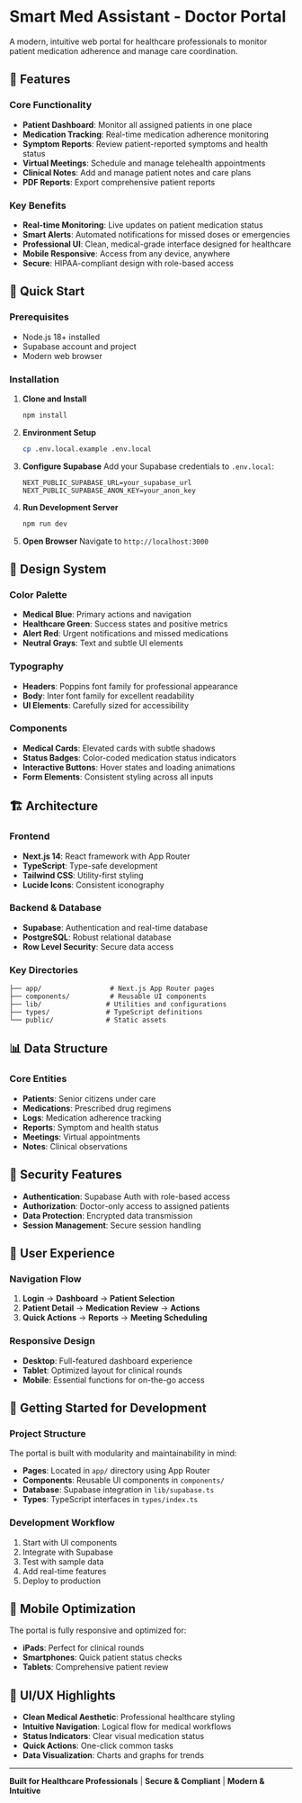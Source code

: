 # Smart Med Assistant - Doctor Portal

A modern, intuitive web portal for healthcare professionals to monitor patient medication adherence and manage care coordination.

## 🏥 Features

### Core Functionality
- **Patient Dashboard**: Monitor all assigned patients in one place
- **Medication Tracking**: Real-time medication adherence monitoring
- **Symptom Reports**: Review patient-reported symptoms and health status
- **Virtual Meetings**: Schedule and manage telehealth appointments
- **Clinical Notes**: Add and manage patient notes and care plans
- **PDF Reports**: Export comprehensive patient reports

### Key Benefits
- **Real-time Monitoring**: Live updates on patient medication status
- **Smart Alerts**: Automated notifications for missed doses or emergencies
- **Professional UI**: Clean, medical-grade interface designed for healthcare
- **Mobile Responsive**: Access from any device, anywhere
- **Secure**: HIPAA-compliant design with role-based access

## 🚀 Quick Start

### Prerequisites
- Node.js 18+ installed
- Supabase account and project
- Modern web browser

### Installation

1. **Clone and Install**
   ```bash
   npm install
   ```

2. **Environment Setup**
   ```bash
   cp .env.local.example .env.local
   ```

3. **Configure Supabase**
   Add your Supabase credentials to `.env.local`:
   ```env
   NEXT_PUBLIC_SUPABASE_URL=your_supabase_url
   NEXT_PUBLIC_SUPABASE_ANON_KEY=your_anon_key
   ```

4. **Run Development Server**
   ```bash
   npm run dev
   ```

5. **Open Browser**
   Navigate to `http://localhost:3000`

## 🎨 Design System

### Color Palette
- **Medical Blue**: Primary actions and navigation
- **Healthcare Green**: Success states and positive metrics
- **Alert Red**: Urgent notifications and missed medications
- **Neutral Grays**: Text and subtle UI elements

### Typography
- **Headers**: Poppins font family for professional appearance
- **Body**: Inter font family for excellent readability
- **UI Elements**: Carefully sized for accessibility

### Components
- **Medical Cards**: Elevated cards with subtle shadows
- **Status Badges**: Color-coded medication status indicators
- **Interactive Buttons**: Hover states and loading animations
- **Form Elements**: Consistent styling across all inputs

## 🏗️ Architecture

### Frontend
- **Next.js 14**: React framework with App Router
- **TypeScript**: Type-safe development
- **Tailwind CSS**: Utility-first styling
- **Lucide Icons**: Consistent iconography

### Backend & Database
- **Supabase**: Authentication and real-time database
- **PostgreSQL**: Robust relational database
- **Row Level Security**: Secure data access

### Key Directories
```
├── app/                 # Next.js App Router pages
├── components/          # Reusable UI components
├── lib/                # Utilities and configurations
├── types/              # TypeScript definitions
└── public/             # Static assets
```

## 📊 Data Structure

### Core Entities
- **Patients**: Senior citizens under care
- **Medications**: Prescribed drug regimens
- **Logs**: Medication adherence tracking
- **Reports**: Symptom and health status
- **Meetings**: Virtual appointments
- **Notes**: Clinical observations

## 🔐 Security Features

- **Authentication**: Supabase Auth with role-based access
- **Authorization**: Doctor-only access to assigned patients
- **Data Protection**: Encrypted data transmission
- **Session Management**: Secure session handling

## 🎯 User Experience

### Navigation Flow
1. **Login** → **Dashboard** → **Patient Selection**
2. **Patient Detail** → **Medication Review** → **Actions**
3. **Quick Actions** → **Reports** → **Meeting Scheduling**

### Responsive Design
- **Desktop**: Full-featured dashboard experience
- **Tablet**: Optimized layout for clinical rounds
- **Mobile**: Essential functions for on-the-go access

## 🚀 Getting Started for Development

### Project Structure
The portal is built with modularity and maintainability in mind:

- **Pages**: Located in `app/` directory using App Router
- **Components**: Reusable UI components in `components/`
- **Database**: Supabase integration in `lib/supabase.ts`
- **Types**: TypeScript interfaces in `types/index.ts`

### Development Workflow
1. Start with UI components
2. Integrate with Supabase
3. Test with sample data
4. Add real-time features
5. Deploy to production

## 📱 Mobile Optimization

The portal is fully responsive and optimized for:
- **iPads**: Perfect for clinical rounds
- **Smartphones**: Quick patient status checks
- **Tablets**: Comprehensive patient review

## 🎨 UI/UX Highlights

- **Clean Medical Aesthetic**: Professional healthcare styling
- **Intuitive Navigation**: Logical flow for medical workflows
- **Status Indicators**: Clear visual medication status
- **Quick Actions**: One-click common tasks
- **Data Visualization**: Charts and graphs for trends

---

**Built for Healthcare Professionals** | **Secure & Compliant** | **Modern & Intuitive** 
